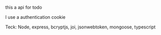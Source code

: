 this a api for todo 

I use a authentication cookie 

Teck: Node, express, bcryptjs, joi, jsonwebtoken, mongoose, typescript
